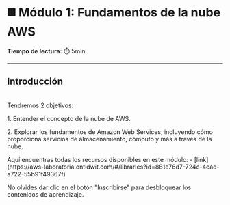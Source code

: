 # ◼️ Módulo 1: Fundamentos de la nube AWS


**Tiempo de lectura:** ⏱️️ 5min


---


## Introducción


<p><br>Tendremos 2 objetivos:
<p>1. Entender el concepto de la nube de AWS. 
</p>2. Explorar los fundamentos de Amazon Web Services, incluyendo cómo proporciona servicios de almacenamiento, cómputo y más a través de la nube.


<p>Aquí encuentras todas los recursos disponibles en este módulo: - [link](https://aws-laboratoria.ontidwit.com/#/libraries?id=881e76d7-724c-4cae-a722-55b91f49367f) 
<p>No olvides dar clic en el botón "Inscribirse" para desbloquear los contenidos de aprendizaje.





